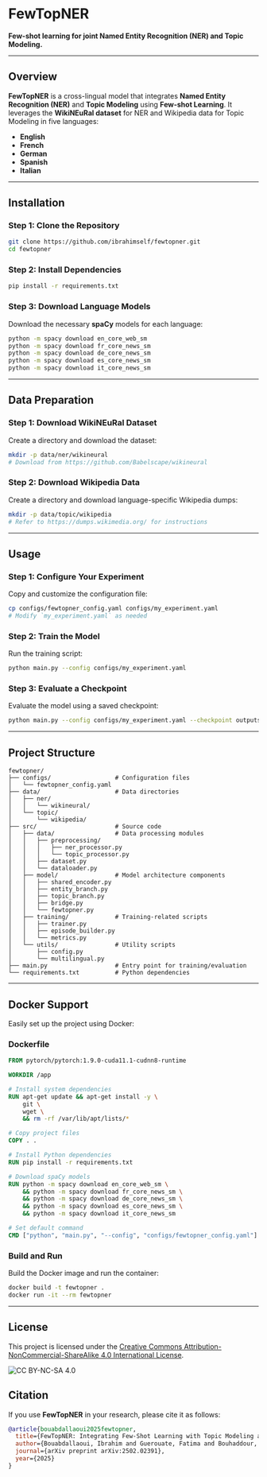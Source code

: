 # FewTopNER

**Few-shot learning for joint Named Entity Recognition (NER) and Topic Modeling.**

---

## Overview

**FewTopNER** is a cross-lingual model that integrates **Named Entity Recognition (NER)** and **Topic Modeling** using **Few-shot Learning**. It leverages the **WikiNEuRal dataset** for NER and Wikipedia data for Topic Modeling in five languages:  
- **English**  
- **French**  
- **German**  
- **Spanish**  
- **Italian**

---

## Installation

### Step 1: Clone the Repository
```bash
git clone https://github.com/ibrahimself/fewtopner.git
cd fewtopner
```

### Step 2: Install Dependencies
```bash
pip install -r requirements.txt
```

### Step 3: Download Language Models
Download the necessary **spaCy** models for each language:
```bash
python -m spacy download en_core_web_sm
python -m spacy download fr_core_news_sm
python -m spacy download de_core_news_sm
python -m spacy download es_core_news_sm
python -m spacy download it_core_news_sm
```

---

## Data Preparation

### Step 1: Download WikiNEuRal Dataset
Create a directory and download the dataset:
```bash
mkdir -p data/ner/wikineural
# Download from https://github.com/Babelscape/wikineural
```

### Step 2: Download Wikipedia Data
Create a directory and download language-specific Wikipedia dumps:
```bash
mkdir -p data/topic/wikipedia
# Refer to https://dumps.wikimedia.org/ for instructions
```

---

## Usage

### Step 1: Configure Your Experiment
Copy and customize the configuration file:
```bash
cp configs/fewtopner_config.yaml configs/my_experiment.yaml
# Modify `my_experiment.yaml` as needed
```

### Step 2: Train the Model
Run the training script:
```bash
python main.py --config configs/my_experiment.yaml
```

### Step 3: Evaluate a Checkpoint
Evaluate the model using a saved checkpoint:
```bash
python main.py --config configs/my_experiment.yaml --checkpoint outputs/checkpoints/best_model.pt
```

---

## Project Structure

```
fewtopner/
├── configs/                  # Configuration files
│   └── fewtopner_config.yaml
├── data/                     # Data directories
│   ├── ner/
│   │   └── wikineural/
│   └── topic/
│       └── wikipedia/
├── src/                      # Source code
│   ├── data/                 # Data processing modules
│   │   ├── preprocessing/
│   │   │   ├── ner_processor.py
│   │   │   └── topic_processor.py
│   │   ├── dataset.py
│   │   └── dataloader.py
│   ├── model/                # Model architecture components
│   │   ├── shared_encoder.py
│   │   ├── entity_branch.py
│   │   ├── topic_branch.py
│   │   ├── bridge.py
│   │   └── fewtopner.py
│   ├── training/             # Training-related scripts
│   │   ├── trainer.py
│   │   ├── episode_builder.py
│   │   └── metrics.py
│   └── utils/                # Utility scripts
│       ├── config.py
│       └── multilingual.py
├── main.py                   # Entry point for training/evaluation
└── requirements.txt          # Python dependencies
```

---

## Docker Support

Easily set up the project using Docker:

### Dockerfile
```dockerfile
FROM pytorch/pytorch:1.9.0-cuda11.1-cudnn8-runtime

WORKDIR /app

# Install system dependencies
RUN apt-get update && apt-get install -y \
    git \
    wget \
    && rm -rf /var/lib/apt/lists/*

# Copy project files
COPY . .

# Install Python dependencies
RUN pip install -r requirements.txt

# Download spaCy models
RUN python -m spacy download en_core_web_sm \
    && python -m spacy download fr_core_news_sm \
    && python -m spacy download de_core_news_sm \
    && python -m spacy download es_core_news_sm \
    && python -m spacy download it_core_news_sm

# Set default command
CMD ["python", "main.py", "--config", "configs/fewtopner_config.yaml"]
```

### Build and Run
Build the Docker image and run the container:
```bash
docker build -t fewtopner .
docker run -it --rm fewtopner
```

---

## License

This project is licensed under the [Creative Commons Attribution-NonCommercial-ShareAlike 4.0 International License](https://creativecommons.org/licenses/by-nc-sa/4.0/).

![CC BY-NC-SA 4.0](https://licensebuttons.net/l/by-nc-sa/4.0/88x31.png)


## Citation

If you use **FewTopNER** in your research, please cite it as follows:
```bibtex
@article{bouabdallaoui2025fewtopner,
  title={FewTopNER: Integrating Few-Shot Learning with Topic Modeling and Named Entity Recognition in a Multilingual Framework},
  author={Bouabdallaoui, Ibrahim and Guerouate, Fatima and Bouhaddour, Samya and Saadi, Chaimae and Sbihi, Mohammed},
  journal={arXiv preprint arXiv:2502.02391},
  year={2025}
}
```
